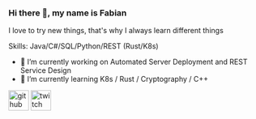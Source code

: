 ### Hi there 👋, my name is Fabian
I love to try new things, that's why I always learn different things

Skills: Java/C#/SQL/Python/REST (Rust/K8s)

- 🔭 I’m currently working on Automated Server Deployment and REST Service Design
- 🌱 I’m currently learning K8s / Rust / Cryptography / C++


[<img src='https://cdn.jsdelivr.net/npm/simple-icons@3.0.1/icons/github.svg' alt='github' height='40'>](https://github.com/famoto)  [<img src='https://cdn.jsdelivr.net/npm/simple-icons@3.0.1/icons/twitch.svg' alt='twitch' height='40'>](https://www.twitch.tv/Famoto)  

